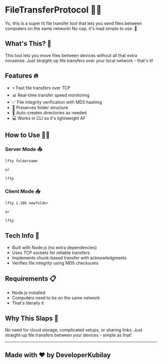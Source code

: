# FileTransferProtocol 📂✨

Yo, this is a super lit file transfer tool that lets you send files between computers on the same network! No cap, it's mad simple to use. 💯

## What's This? 🤔

This tool lets you move files between devices without all that extra nonsense. Just straight-up file transfers over your local network - that's it!

## Features 🔥

- ⚡ Fast file transfers over TCP
- 📊 Real-time transfer speed monitoring
- ✅ File integrity verification with MD5 hashing
- 📁 Preserves folder structure
- 🔄 Auto-creates directories as needed
- 💻 Works in CLI so it's lightweight AF

## How to Use 👨‍💻

### Server Mode 📤

```bash
lftp foldername

or

lftp
```

### Client Mode 📥

```bash
lftp 1.106 newfolder

or

lftp
```

## Tech Info 🧠

- Built with Node.js (no extra dependencies)
- Uses TCP sockets for reliable transfers
- Implements chunk-based transfer with acknowledgments
- Verifies file integrity using MD5 checksums

## Requirements 📋

- Node.js installed
- Computers need to be on the same network
- That's literally it

## Why This Slaps 💪

No need for cloud storage, complicated setups, or sharing links. Just straight-up file transfers between your devices - simple as that!

---

## Made with ❤️ by DeveloperKubilay